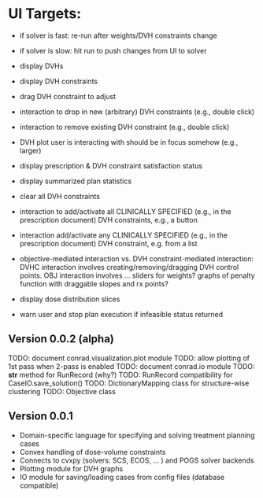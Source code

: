 # UI Targets:
- if solver is fast: re-run after weights/DVH constraints change
- if solver is slow: hit run to push changes from UI to solver

- display DVHs
- display DVH constraints
- drag DVH constraint to adjust
- interaction to drop in new (arbitrary) DVH constraints (e.g., double click)
- interaction to remove existing DVH constraint (e.g., double click)
- DVH plot user is interacting with should be in focus somehow (e.g., larger)
- display prescription & DVH constraint satisfaction status
- display summarized plan statistics
- clear all DVH constraints
- interaction to add/activate all CLINICALLY SPECIFIED (e.g., in the prescription document) DVH constraints, e.g., a button
- interaction add/activate any CLINICALLY SPECIFIED (e.g., in the prescription document) DVH constraint, e.g. from a list
- objective-mediated interaction vs. DVH constraint-mediated interaction: DVHC interaction involves creating/removing/dragging DVH control points. OBJ interaction involves ... sliders for weights? graphs of penalty function with draggable slopes and rx points?


- display dose distribution slices
- warn user and stop plan execution if infeasible status returned

## Version 0.0.2 (alpha)

TODO: document conrad.visualization.plot module
TODO: allow plotting of 1st pass when 2-pass is enabled
TODO: document conrad.io module
TODO: __str__ method for RunRecord (why?)
TODO: RunRecord compatibility for CaseIO.save_solution()
TODO: DictionaryMapping class for structure-wise clustering 
TODO: Objective class

## Version 0.0.1 

- Domain-specific language for specifying and solving treatment planning cases
- Convex handling of dose-volume constraints
- Connects to cvxpy (solvers: SCS, ECOS, ... ) and POGS solver backends 
- Plotting module for DVH graphs
- IO module for saving/loading cases from config files (database compatible)